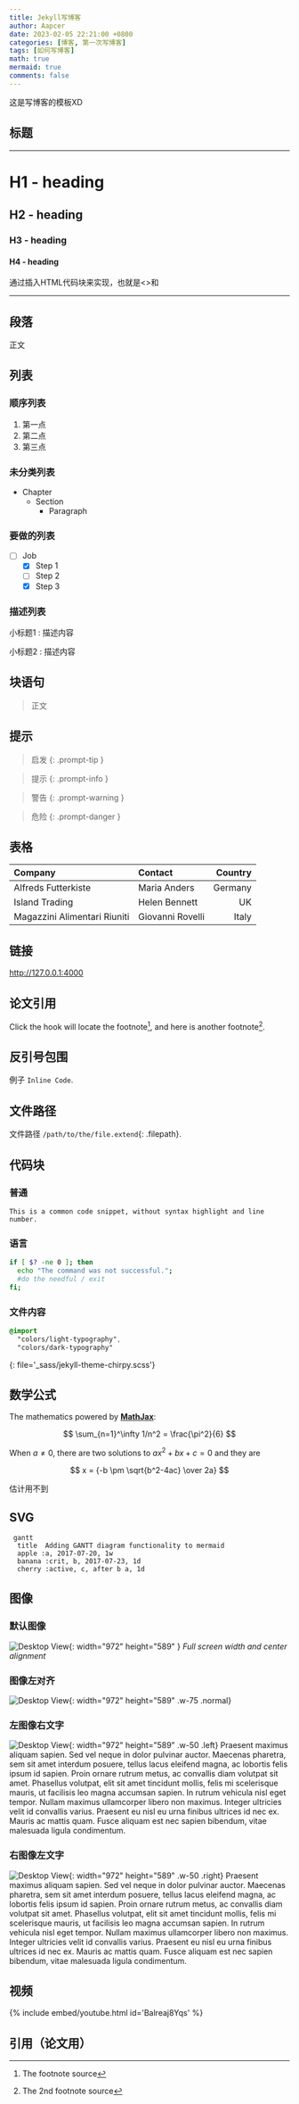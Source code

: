```yaml
---
title: Jekyll写博客
author: Aapcer
date: 2023-02-05 22:21:00 +0800
categories: [博客, 第一次写博客]
tags: [如何写博客]
math: true
mermaid: true
comments: false
---
```


这是写博客的模板XD

## 标题
---
# H1 - heading

<h2 data-toc-skip>H2 - heading</h2>

<h3 data-toc-skip>H3 - heading</h3>

<h4>H4 - heading</h4>
通过插入HTML代码块来实现，也就是<>和</>





---

## 段落

正文

## 列表

### 顺序列表

1. 第一点
2. 第二点
3. 第三点

### 未分类列表

- Chapter
  + Section
    * Paragraph

### 要做的列表

- [ ] Job
  + [x] Step 1
  + [ ] Step 2
  + [x] Step 3

### 描述列表

小标题1
: 描述内容

小标题2
: 描述内容

## 块语句

> 正文

## 提示

> 启发
{: .prompt-tip }

> 提示
{: .prompt-info }

> 警告
{: .prompt-warning }

> 危险
{: .prompt-danger }

## 表格

| Company                      | Contact          | Country |
|:-----------------------------|:-----------------|--------:|
| Alfreds Futterkiste          | Maria Anders     | Germany |
| Island Trading               | Helen Bennett    | UK      |
| Magazzini Alimentari Riuniti | Giovanni Rovelli | Italy   |

## 链接

<http://127.0.0.1:4000>

## 论文引用

Click the hook will locate the footnote[^footnote], and here is another footnote[^fn-nth-2].

## 反引号包围

例子 `Inline Code`.

## 文件路径

文件路径 `/path/to/the/file.extend`{: .filepath}.

## 代码块

### 普通

```
This is a common code snippet, without syntax highlight and line number.
```

### 语言

```bash
if [ $? -ne 0 ]; then
  echo "The command was not successful.";
  #do the needful / exit
fi;
```

### 文件内容

```sass
@import
  "colors/light-typography",
  "colors/dark-typography"
```
{: file='_sass/jekyll-theme-chirpy.scss'}

## 数学公式

The mathematics powered by [**MathJax**](https://www.mathjax.org/):

$$ \sum_{n=1}^\infty 1/n^2 = \frac{\pi^2}{6} $$

When $a \ne 0$, there are two solutions to $ax^2 + bx + c = 0$ and they are

$$ x = {-b \pm \sqrt{b^2-4ac} \over 2a} $$

估计用不到

## SVG

```mermaid
 gantt
  title  Adding GANTT diagram functionality to mermaid
  apple :a, 2017-07-20, 1w
  banana :crit, b, 2017-07-23, 1d
  cherry :active, c, after b a, 1d
```

## 图像

### 默认图像

![Desktop View](/post/20230205/avatar.jpg){: width="972" height="589" }
_Full screen width and center alignment_

### 图像左对齐

![Desktop View](/post/20230205/avatar.jpg){: width="972" height="589" .w-75 .normal}

### 左图像右文字

![Desktop View](/post/20230205/avatar.jpg){: width="972" height="589" .w-50 .left}
Praesent maximus aliquam sapien. Sed vel neque in dolor pulvinar auctor. Maecenas pharetra, sem sit amet interdum posuere, tellus lacus eleifend magna, ac lobortis felis ipsum id sapien. Proin ornare rutrum metus, ac convallis diam volutpat sit amet. Phasellus volutpat, elit sit amet tincidunt mollis, felis mi scelerisque mauris, ut facilisis leo magna accumsan sapien. In rutrum vehicula nisl eget tempor. Nullam maximus ullamcorper libero non maximus. Integer ultricies velit id convallis varius. Praesent eu nisl eu urna finibus ultrices id nec ex. Mauris ac mattis quam. Fusce aliquam est nec sapien bibendum, vitae malesuada ligula condimentum.


### 右图像左文字

![Desktop View](/post/20230205/avatar.jpg){: width="972" height="589" .w-50 .right}
Praesent maximus aliquam sapien. Sed vel neque in dolor pulvinar auctor. Maecenas pharetra, sem sit amet interdum posuere, tellus lacus eleifend magna, ac lobortis felis ipsum id sapien. Proin ornare rutrum metus, ac convallis diam volutpat sit amet. Phasellus volutpat, elit sit amet tincidunt mollis, felis mi scelerisque mauris, ut facilisis leo magna accumsan sapien. In rutrum vehicula nisl eget tempor. Nullam maximus ullamcorper libero non maximus. Integer ultricies velit id convallis varius. Praesent eu nisl eu urna finibus ultrices id nec ex. Mauris ac mattis quam. Fusce aliquam est nec sapien bibendum, vitae malesuada ligula condimentum.


## 视频

{% include embed/youtube.html id='Balreaj8Yqs' %}

## 引用（论文用）

[^footnote]: The footnote source
[^fn-nth-2]: The 2nd footnote source
